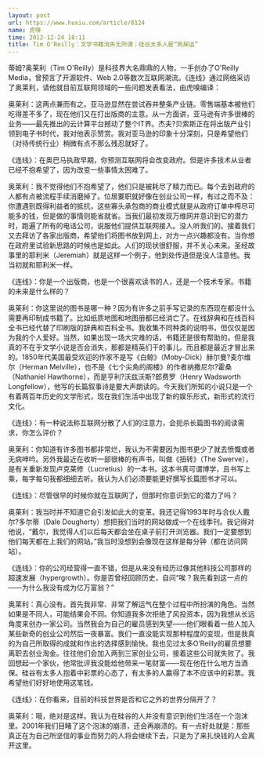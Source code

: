 ```yaml
---
layout: post
url: https://www.huxiu.com/article/8124
name: 虎嗅
time: 2012-12-24 18:11
title: Tim O'Reilly：文学书籍消失无所谓；硅谷太多人是“狗屎运”
---
```

蒂姆?奥莱利（Tim O'Reilly）是科技界大名鼎鼎的人物，一手创办了O'Reilly Media，曾预言了开源软件、Web 2.0等数次互联网潮流。《连线》通过网络采访了奥莱利，请他就目前互联网领域的一些问题发表看法，由虎嗅编译：

奥莱利：这两点兼而有之。亚马逊显然在尝试吞并整条产业链。零售端基本被他们吃得差不多了，现在他们又在打出版商的主意。从一方面讲，亚马逊有许多很棒的业务——最先推出的云计算平台撼动了整个IT界。杰夫?贝索斯正在将出版产业引领到电子书时代，我对他表示赞赏。我对亚马逊的印象十分深刻，只是希望他们（对待传统行业）稍微有点不那么残忍就好了。

《连线》：在奥巴马执政早期，你预测互联网将会改变政府。但是许多技术从业者已经不抱希望了，因为改变一些事情太困难了。

奥莱利：我不觉得他们不抱希望了，他们只是被耗尽了精力而已。每个去到政府的人都有点被流程手续消磨掉了。位居要职就好像在创业公司一样，有过之而不及：你遭遇到既得利益者的抵抗，这些寡头承包商的商业模式就是从政府订单中榨尽可能多的钱，但是做的事情则能省就省。当我们最初发现万维网并意识到它的潜力时，跑遍了所有的电话公司，说服他们提供互联网接入。没人听我们的。接着我们又去拜访了各家出版商，希望他们将图书放到网上，对方一点兴趣都没有。当你想在政府里试验新思路的时候也是如此。人们的现状很舒服，并不关心未来。圣经故事里的耶利米（Jeremiah）就是这样一个例子，他到处传道但是没人注意他。我当初就和耶利米一样。

《连线》：你是一个出版商，也是一个很喜欢读书的人，还是一个技术专家。书籍的未来是什么样的？

奥莱利：你这里说的图书是哪一种？因为有许多之前手写记录的东西现在都没什么需要再印制成书籍了。比如纸质地图和地图册都已经消亡了。在线辞典和在线百科全书已经代替了印刷版的辞典和百科全书。我收集不同种类的说明书，但仅仅是因为我的个人爱好。当然，如果出现一场大灾难的话，书籍还是很有帮助的。但是我真的不在乎文学小说是否会消失，那都是精英们干的事儿。而且都是最近才冒出来的。1850年代美国最受欢迎的作家不是写《白鲸》（Moby-Dick）赫尔曼?麦尔维尔（Herman Melville），也不是《七个尖角的阁楼》的作者纳撒尼尔?霍桑（Nathaniel Hawthorne），而是亨利?沃兹沃斯?郎费罗（Henry Wadsworth Longfellow），他写的长篇叙事诗是要大声朗读的。今天我们所知的小说只是一个有着两百年历史的文学形式，现在我们生活中出现了新的娱乐形式，新形式的流行文化。

《连线》：有一种说法称互联网分散了人们的注意力，会扼杀长篇图书的阅读需求，你怎么评价？

奥莱利：你知道有许多图书都非常烂，我认为不需要因为图书更少了就去愤慨或者无病呻吟。另外我最近在收听一部很棒的有声书，叫做《扭转》（The Swerve），是有关重新发现卢克莱修（Lucretius）的一本书。这本书真可谓博学，且书写上乘，每字每句我都细细去听。我认为人们必须要能更好撰写长篇图书才可以。

《连线》：尽管很早的时候你就在互联网了，但那时你意识到它的潜力了吗？

奥莱利：我当时并不知道它会引发如此大的变革。我还记得1993年时与合伙人戴尔?多尔蒂（Dale Dougherty）想把我们当时的网站做成一个在线季刊。我记得对他说，“戴尔，我觉得人们以后每天都会坐在桌子前打开浏览器。我们一定要想到他们每天都在上我们的网站。”我当时没想到会像现在这样是每分钟（都在访问网站）。

《连线》：你的公司经营得一直不错，但是从来没有经历过像其他科技公司那样的超速发展（hypergrowth）。你是否曾经回顾历史，自问“唉？我先看到这一点的——为什么我没有成为亿万富翁？”

奥莱利：真心没有。首先我非常、非常了解运气在整个过程中所扮演的角色。当然如果是不同人，可能结果会不同。你知道我多次拒绝了风投资本，因为我想从长远角度来创办一家公司。当然我会为自己的雇员感到失望——他们眼看着一些人加入某些新奇的创业公司然后一夜暴富。我们一直没能实现那种程度的变现，但是我真的为自己所取得的成就和作出的选择感到愉快。我也见过太多O’Reilly的雇员想要离职去创业淘金。往往他们会加入两到三家创业公司，接着这些公司就失败了。我回想起一个家伙，他常批评我没能给他带来一笔财富——现在他在什么地方当酒保。硅谷有太多人抱着中彩票的心态了，有太多的人赢得了本不应该中的彩票。我希望他们好好地使用这笔钱。

《连线》：在你看来，目前的科技世界是否和它之外的世界分隔开了？

奥莱利：哦，绝对是这样。我认为在硅谷的人并没有意识到他们生活在一个泡沫里。2001年我们目睹了这个泡沫的崩溃，还会再崩溃的。有一点好处就是：那些真正在为自己所坚信的事业而努力的人将会继续下去，只是为了来扎快钱的人会离开这里。

